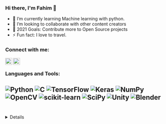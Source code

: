 ### Hi there, I'm Fahim 👋

- 🌱 I’m currently learning Machine learning with python.
- 👯 I’m looking to collaborate with other content creators
- 🥅 2021 Goals: Contribute more to Open Source projects
- ⚡ Fun fact: I love to travel.

### Connect with me:

[<img align="left" alt="Fahim | LinkedIn" width="22px" src="https://cdn.jsdelivr.net/npm/simple-icons@v3/icons/linkedin.svg" />][linkedin]
[<img align="left" alt="Fahim | Facebook" width="22px" src="https://cdn.jsdelivr.net/npm/simple-icons@3.13.0/icons/facebook.svg" />][facebook]

<br />

### Languages and Tools:

![Python](https://img.shields.io/badge/python-%2314354C.svg?style=for-the-badge&logo=python&logoColor=white)
![C](https://img.shields.io/badge/c-%2300599C.svg?style=for-the-badge&logo=c&logoColor=white)
![TensorFlow](https://img.shields.io/badge/TensorFlow-%23FF6F00.svg?style=for-the-badge&logo=TensorFlow&logoColor=white)
![Keras](https://img.shields.io/badge/Keras-%23D00000.svg?style=for-the-badge&logo=Keras&logoColor=white)
![NumPy](https://img.shields.io/badge/numpy-%23013243.svg?style=for-the-badge&logo=numpy&logoColor=white)
![OpenCV](https://img.shields.io/badge/opencv-%23white.svg?style=for-the-badge&logo=opencv&logoColor=white)
![scikit-learn](https://img.shields.io/badge/scikit--learn-%23F7931E.svg?style=for-the-badge&logo=scikit-learn&logoColor=white)
![SciPy](https://img.shields.io/badge/SciPy-%230C55A5.svg?style=for-the-badge&logo=scipy&logoColor=%white)
![Unity](https://img.shields.io/badge/unity-%23000000.svg?style=for-the-badge&logo=unity&logoColor=white)
![Blender](https://img.shields.io/badge/blender-%23F5792A.svg?style=for-the-badge&logo=blender&logoColor=white)
<br />
<br />
---
</details>

<details>
:zap: GitHub Stats

<img align="left" alt="Fahim's GitHub Stats" src="https://github-readme-stats.vercel.app/api?username=fahim19dipu&show_icons=true&theme=vue-dark" />
<img align="left" alt="Fahim's GitHub Stats" src="https://github-readme-stats.vercel.app/api/top-langs/?username=fahim19dipu&show_icons=true&theme=vue-dark" />
</details>



[linkedin]: www.linkedin.com/in/fahim-d-abdullah
[facebook]: https://www.facebook.com/fahimdipto
